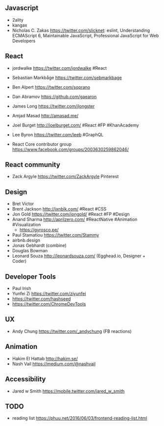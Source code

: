 ## Javascript
- 2ality
- kangax
- Nicholas C. Zakas https://twitter.com/slicknet: eslint, Understanding ECMAScript 6, Maintainable JavaScript, Professional JavaScript for Web Developers

## React
- jordwalke https://twitter.com/jordwalke #React
- Sebastian Markbåge  https://twitter.com/sebmarkbage
- Ben Alpert https://twitter.com/soprano
- Dan Abramov https://github.com/gaearon
- James Long https://twitter.com/jlongster
- Amjad Masad http://amasad.me/
- Joel Burget http://joelburget.com/ #React #FP #KhanAcademy

- Lee Byron https://twitter.com/leeb #GraphQL

- React Core contributor group https://www.facebook.com/groups/2003630259862046/

## React community
- Zack Argyle https://twitter.com/ZackArgyle Pinterest

## Design
- Bret Victor
- Brent Jackson http://jxnblk.com/ #React #CSS
- Jon Gold https://twitter.com/jongold/ #React #FP #Design
- Anand Sharma http://aprilzero.com/ #ReactNative #Animation #Visualization
  - https://gyrosco.pe/
- Paul Stamatiou https://twitter.com/Stammy
- airbnb.design
- Jonas Gebhardt (combine)
- Douglas Bowman
- Leonard Souza http://leonardsouza.com/ (Egghead.io, Designer + Coder)

## Developer Tools
- Paul Irish
- Yunfei Zi https://twitter.com/ziyunfei
- https://twitter.com/hashseed
- https://twitter.com/ChromeDevTools

## UX
- Andy Chung https://twitter.com/_andychung (FB reactions)

## Animation
- Hakim El Hattab http://hakim.se/
- Nash Vail https://medium.com/@nashvail

## Accessibility
- Jared w Smith https://mobile.twitter.com/jared_w_smith


## TODO
- reading list https://phuu.net/2016/06/03/frontend-reading-list.html
